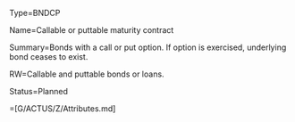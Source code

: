 Type=BNDCP

Name=Callable or puttable maturity contract

Summary=Bonds with a call or put option. If option is exercised, underlying bond ceases to exist.

RW=Callable and puttable bonds or loans.

Status=Planned

=[G/ACTUS/Z/Attributes.md]
